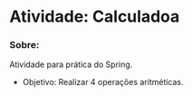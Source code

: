 # Atividade: Calculadoa

### Sobre:

Atividade para prática do Spring. 
- Objetivo: Realizar 4 operações aritméticas.
